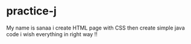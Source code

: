 # practice-j
My name is sanaa i create HTML page with CSS then create simple java code 
i wish everything in right way !!
